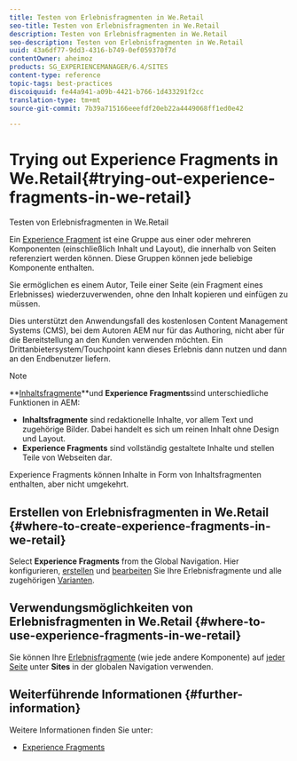 ```yaml
---
title: Testen von Erlebnisfragmenten in We.Retail
seo-title: Testen von Erlebnisfragmenten in We.Retail
description: Testen von Erlebnisfragmenten in We.Retail
seo-description: Testen von Erlebnisfragmenten in We.Retail
uuid: 43a6df77-9dd3-4316-b749-0ef059370f7d
contentOwner: aheimoz
products: SG_EXPERIENCEMANAGER/6.4/SITES
content-type: reference
topic-tags: best-practices
discoiquuid: fe44a941-a09b-4421-b766-1d433291f2cc
translation-type: tm+mt
source-git-commit: 7b39a715166eeefdf20eb22a4449068ff1ed0e42

---
```



# Trying out Experience Fragments in We.Retail{#trying-out-experience-fragments-in-we-retail}

Testen von Erlebnisfragmenten in We.Retail

Ein [Experience Fragment](/help/sites-authoring/experience-fragments.md) ist eine Gruppe aus einer oder mehreren Komponenten (einschließlich Inhalt und Layout), die innerhalb von Seiten referenziert werden können. Diese Gruppen können jede beliebige Komponente enthalten.

Sie ermöglichen es einem Autor, Teile einer Seite (ein Fragment eines Erlebnisses) wiederzuverwenden, ohne den Inhalt kopieren und einfügen zu müssen.

Dies unterstützt den Anwendungsfall des kostenlosen Content Management Systems (CMS), bei dem Autoren AEM nur für das Authoring, nicht aber für die Bereitstellung an den Kunden verwenden möchten. Ein Drittanbietersystem/Touchpoint kann dieses Erlebnis dann nutzen und dann an den Endbenutzer liefern.

>[!NOTE]
>
>**[Inhaltsfragmente](/help/sites-developing/we-retail-content-fragments.md)**und **Experience Fragments**sind unterschiedliche Funktionen in AEM:
>
>* **Inhaltsfragmente** sind redaktionelle Inhalte, vor allem Text und zugehörige Bilder. Dabei handelt es sich um reinen Inhalt ohne Design und Layout.
>* **Experience Fragments** sind vollständig gestaltete Inhalte und stellen Teile von Webseiten dar.
>
>
Experience Fragments können Inhalte in Form von Inhaltsfragmenten enthalten, aber nicht umgekehrt.

## Erstellen von Erlebnisfragmenten in We.Retail {#where-to-create-experience-fragments-in-we-retail}

Select **Experience Fragments** from the Global Navigation. Hier konfigurieren, [erstellen](/help/sites-authoring/experience-fragments.md#creating-an-experience-fragment) und [bearbeiten](/help/sites-authoring/experience-fragments.md#editing-your-experience-fragment) Sie Ihre Erlebnisfragmente und alle zugehörigen [Varianten](/help/sites-authoring/experience-fragments.md#creating-an-experience-fragment-variation).

## Verwendungsmöglichkeiten von Erlebnisfragmenten in We.Retail {#where-to-use-experience-fragments-in-we-retail}

Sie können Ihre [Erlebnisfragmente](/help/sites-authoring/experience-fragments.md#using-your-experience-fragment) (wie jede andere Komponente) auf [jeder Seite](/help/sites-authoring/editing-content.md) unter **Sites** in der globalen Navigation verwenden.

## Weiterführende Informationen {#further-information}

Weitere Informationen finden Sie unter:

* [Experience Fragments](/help/sites-authoring/experience-fragments.md)

